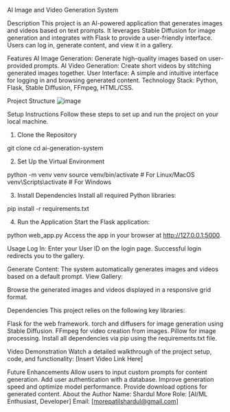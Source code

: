 AI Image and Video Generation System

Description
This project is an AI-powered application that generates images and videos based on text prompts. It leverages Stable Diffusion for image generation and integrates with Flask to provide a user-friendly interface. Users can log in, generate content, and view it in a gallery.

Features
AI Image Generation: Generate high-quality images based on user-provided prompts.
AI Video Generation: Create short videos by stitching generated images together.
User Interface: A simple and intuitive interface for logging in and browsing generated content.
Technology Stack: Python, Flask, Stable Diffusion, FFmpeg, HTML/CSS.

Project Structure
![image](https://github.com/user-attachments/assets/939df37a-af77-4e37-943d-5746f0d0abe6)

Setup Instructions
Follow these steps to set up and run the project on your local machine.

1. Clone the Repository

git clone <repository-url>
cd ai-generation-system

2. Set Up the Virtual Environment

python -m venv venv
source venv/bin/activate  # For Linux/MacOS
venv\Scripts\activate     # For Windows

3. Install Dependencies
Install all required Python libraries:

pip install -r requirements.txt

4. Run the Application
Start the Flask application:

python web_app.py
Access the app in your browser at http://127.0.0.1:5000.


Usage
Log In:
Enter your User ID on the login page.
Successful login redirects you to the gallery.

Generate Content:
The system automatically generates images and videos based on a default prompt.
View Gallery:

Browse the generated images and videos displayed in a responsive grid format.

Dependencies
This project relies on the following key libraries:

Flask for the web framework.
torch and diffusers for image generation using Stable Diffusion.
FFmpeg for video creation from images.
Pillow for image processing.
Install all dependencies via pip using the requirements.txt file.

Video Demonstration
Watch a detailed walkthrough of the project setup, code, and functionality:
[Insert Video Link Here]

Future Enhancements
Allow users to input custom prompts for content generation.
Add user authentication with a database.
Improve generation speed and optimize model performance.
Provide download options for generated content.
About the Author
Name: Shardul More
Role: [AI/ML Enthusiast, Developer]
Email: [morepatilshardul@gmail.com]
